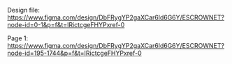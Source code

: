 Design file: https://www.figma.com/design/DbFRygYP2gaXCar6ld6G6Y/ESCROWNET?node-id=0-1&p=f&t=IRictcgeFHYPxref-0
 
 Page 1: https://www.figma.com/design/DbFRygYP2gaXCar6ld6G6Y/ESCROWNET?node-id=195-1744&p=f&t=IRictcgeFHYPxref-0

